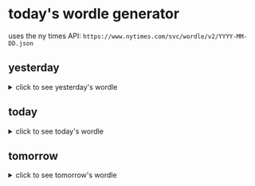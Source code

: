 # today's wordle generator

uses the ny times API: `https://www.nytimes.com/svc/wordle/v2/YYYY-MM-DD.json`

## yesterday

<details>
    <summary>click to see yesterday's wordle</summary>

    ounce

</details>

## today

<details>
    <summary>click to see today's wordle</summary>

    medic

</details>

## tomorrow

<details>
    <summary>click to see tomorrow's wordle</summary>

    scone

</details>
